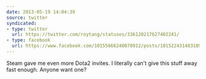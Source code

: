 ```yaml
---
date: 2013-05-19 14:04:39
source: twitter
syndicated:
- type: twitter
  url: https://twitter.com/roytang/statuses/336120217627402241/
- type: facebook
  url: https://www.facebook.com/10155666240078912/posts/10152243148318912
---
```


Steam gave me even more Dota2 invites. I literally can't give this stuff away fast enough. Anyone want one?